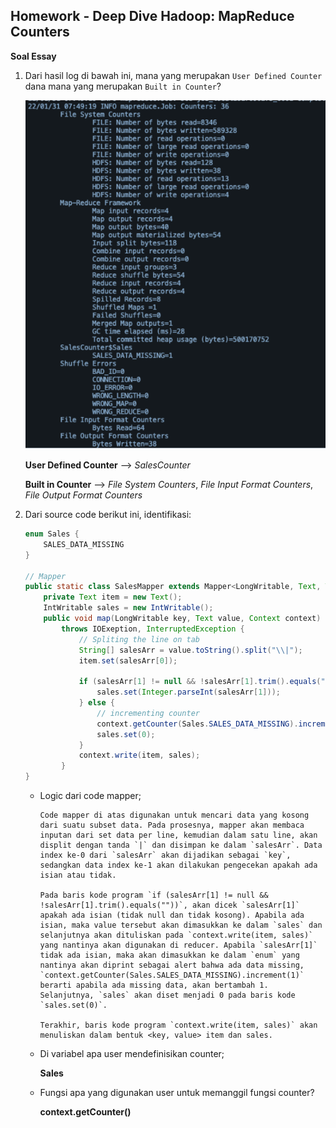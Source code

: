## Homework - Deep Dive Hadoop: MapReduce Counters

**Soal Essay**

1. Dari hasil log di bawah ini, mana yang merupakan `User Defined Counter` dana mana yang merupakan `Built in Counter`?
   
   ![Log](log.png)

   **User Defined Counter** --> *SalesCounter*

   **Built in Counter** --> *File System Counters*, *File Input Format Counters*, *File Output Format Counters*

2. Dari source code berikut ini, identifikasi:
   
    ```java
    enum Sales {
        SALES_DATA_MISSING
    }

    // Mapper
    public static class SalesMapper extends Mapper<LongWritable, Text, Text, IntWritable> {
        private Text item = new Text();
        IntWritable sales = new IntWritable();
        public void map(LongWritable key, Text value, Context context) 
            throws IOExeption, InterruptedException {
                // Spliting the line on tab
                String[] salesArr = value.toString().split("\\|");
                item.set(salesArr[0]);

                if (salesArr[1] != null && !salesArr[1].trim().equals("")) {
                    sales.set(Integer.parseInt(salesArr[1]));
                } else {
                    // incrementing counter
                    context.getCounter(Sales.SALES_DATA_MISSING).increment(1);
                    sales.set(0);
                }
                context.write(item, sales);
            }
    }
    ```

   * Logic dari code mapper;
     
     ```text
     Code mapper di atas digunakan untuk mencari data yang kosong dari suatu subset data. Pada prosesnya, mapper akan membaca inputan dari set data per line, kemudian dalam satu line, akan displit dengan tanda `|` dan disimpan ke dalam `salesArr`. Data index ke-0 dari `salesArr` akan dijadikan sebagai `key`, sedangkan data index ke-1 akan dilakukan pengecekan apakah ada isian atau tidak. 

     Pada baris kode program `if (salesArr[1] != null && !salesArr[1].trim().equals(""))`, akan dicek `salesArr[1]` apakah ada isian (tidak null dan tidak kosong). Apabila ada isian, maka value tersebut akan dimasukkan ke dalam `sales` dan selanjutnya akan dituliskan pada `context.write(item, sales)` yang nantinya akan digunakan di reducer. Apabila `salesArr[1]` tidak ada isian, maka akan dimasukkan ke dalam `enum` yang nantinya akan diprint sebagai alert bahwa ada data missing, `context.getCounter(Sales.SALES_DATA_MISSING).increment(1)` berarti apabila ada missing data, akan bertambah 1. Selanjutnya, `sales` akan diset menjadi 0 pada baris kode `sales.set(0)`.

     Terakhir, baris kode program `context.write(item, sales)` akan menuliskan dalam bentuk <key, value> item dan sales.
     ```

   * Di variabel apa user mendefinisikan counter;
     
     **Sales**

   * Fungsi apa yang digunakan user untuk memanggil fungsi counter? 
     
     **context.getCounter()**
     
     
     

